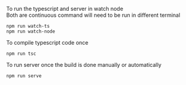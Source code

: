 To run the typescript and server in watch node <br>
Both are continuous command will need to be run in different terminal
```
npm run watch-ts
npm run watch-node
```

To compile typescript code once
```
npm run tsc
```

To run server once the build is done manually or automatically
```
npm run serve
```